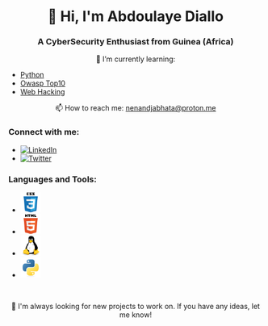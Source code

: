 <h1 align="center">
  👋 Hi, I'm <b>Abdoulaye Diallo</b>
</h1>

<h3 align="center">
  A CyberSecurity Enthusiast from Guinea (Africa)
</h3>

<p align="center">
  🌱 I’m currently learning:
  <ul>
    <li><a href="https://www.python.org/" target="_blank" rel="noreferrer">Python</a></li>
    <li><a href="https://owasp.org/www-project-top-ten/" target="_blank" rel="noreferrer">Owasp Top10</a></li>
    <li><a href="https://www.webhacking.kr/" target="_blank" rel="noreferrer">Web Hacking</a></li>
  </ul>
</p>

<p align="center">
  📫 How to reach me:
  <a href="mailto:nenandjabhata@proton.me">nenandjabhata@proton.me</a>
</p>

<h3 align="left">
  Connect with me:
</h3>

<ul align="left">
  <li><a href="https://www.linkedin.com/" target="_blank" rel="noreferrer"><img src="https://upload.wikimedia.org/wikipedia/commons/thumb/a/a0/LinkedIn_Logo.svg/1200px-LinkedIn_Logo.svg.png" alt="LinkedIn" width="40" height="40"/></a></li>
  <li><a href="https://twitter.com/bloman19" target="_blank" rel="noreferrer"><img src="https://upload.wikimedia.org/wikipedia/commons/thumb/9/95/Twitter_Logo.svg/1200px-Twitter_Logo.svg.png" alt="Twitter" width="40" height="40"/></a></li>
</ul>

<h3 align="left">
  Languages and Tools:
</h3>

<ul align="left">
  <li><a href="https://www.w3schools.com/css/" target="_blank" rel="noreferrer"><img src="https://raw.githubusercontent.com/devicons/devicon/master/icons/css3/css3-original-wordmark.svg" alt="css3" width="40" height="40"/></a></li>
  <li><a href="https://www.w3.org/html/" target="_blank" rel="noreferrer"><img src="https://raw.githubusercontent.com/devicons/devicon/master/icons/html5/html5-original-wordmark.svg" alt="html5" width="40" height="40"/></a></li>
  <li><a href="https://www.linux.org/" target="_blank" rel="noreferrer"><img src="https://raw.githubusercontent.com/devicons/devicon/master/icons/linux/linux-original.svg" alt="linux" width="40" height="40"/></a></li>
  <li><a href="https://www.python.org" target="_blank" rel="noreferrer"><img src="https://raw.githubusercontent.com/devicons/devicon/master/icons/python/python-original.svg" alt="python" width="40" height="40"/></a></li>
</ul>

<br>

<p align="center">
  👀 I'm always looking for new projects to work on. If you have any ideas, let me know!
</p>
